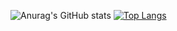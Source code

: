 ![Anurag's GitHub stats](https://github-readme-stats.vercel.app/api?username=ebbaj&show_icons=true&theme=react&title_color=fff)
[![Top Langs](https://github-readme-stats.vercel.app/api/top-langs/?username=anuraghazra&layout=compact&theme=gotham&title_color=fff)](https://github.com/anuraghazra/github-readme-stats)


<!--
**ebbaj/ebbaj** is a ✨ _special_ ✨ repository because its `README.md` (this file) appears on your GitHub profile.

Here are some ideas to get you started:

- 🔭 I’m currently working on ...
- 🌱 I’m currently learning ...
- 👯 I’m looking to collaborate on ...
- 🤔 I’m looking for help with ...
- 💬 Ask me about ...
- 📫 How to reach me: ...
- 😄 Pronouns: ...
- ⚡ Fun fact: ...
-->
